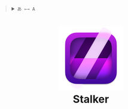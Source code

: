 <blockquote>
  <details>
    <summary>
      <code>あ ←→ A</code>
    </summary>
    <br />
    &emsp;&ensp;English
    <br />
    &emsp;&ensp;<a href="/Docs/简体中文.md">简体中文</a>
  </details>
</blockquote>

# <p align="center"><img width="172" src="/Stalker/Assets.xcassets/AppIcon.appiconset/icon_512x512@2x@2x.png?raw=true" /><br />Stalker</p><br />
